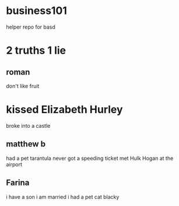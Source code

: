 # business101
helper repo for basd

# 2 truths 1 lie

## roman

don't like fruit
# kissed Elizabeth Hurley
broke into a castle

## matthew b

had a pet tarantula
never got a speeding ticket
met Hulk Hogan at the airport

## Farina

i have a son
i am married
i had a pet cat blacky
